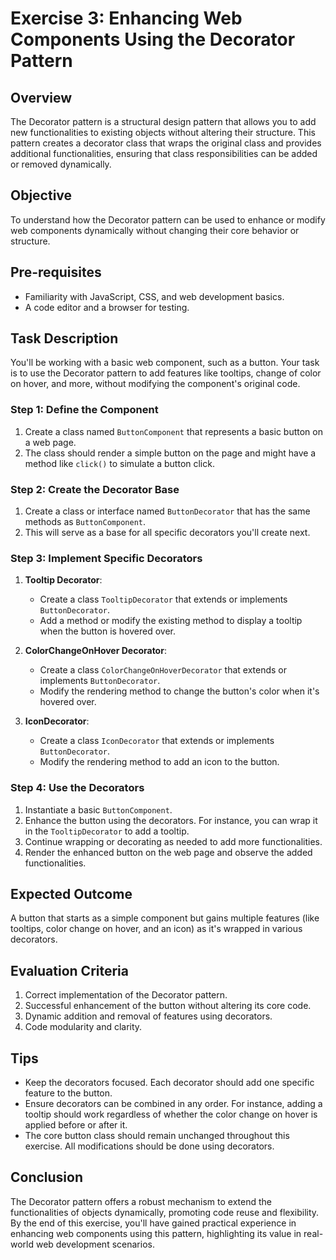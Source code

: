 # Exercise 3: Enhancing Web Components Using the Decorator Pattern

## Overview

The Decorator pattern is a structural design pattern that allows you to add new functionalities to existing objects without altering their structure. This pattern creates a decorator class that wraps the original class and provides additional functionalities, ensuring that class responsibilities can be added or removed dynamically.

## Objective

To understand how the Decorator pattern can be used to enhance or modify web components dynamically without changing their core behavior or structure.

## Pre-requisites

- Familiarity with JavaScript, CSS, and web development basics.
- A code editor and a browser for testing.

## Task Description

You'll be working with a basic web component, such as a button. Your task is to use the Decorator pattern to add features like tooltips, change of color on hover, and more, without modifying the component's original code.

### Step 1: Define the Component

1. Create a class named `ButtonComponent` that represents a basic button on a web page.
2. The class should render a simple button on the page and might have a method like `click()` to simulate a button click.

### Step 2: Create the Decorator Base

1. Create a class or interface named `ButtonDecorator` that has the same methods as `ButtonComponent`.
2. This will serve as a base for all specific decorators you'll create next.

### Step 3: Implement Specific Decorators

1. **Tooltip Decorator**:
   - Create a class `TooltipDecorator` that extends or implements `ButtonDecorator`.
   - Add a method or modify the existing method to display a tooltip when the button is hovered over.
  
2. **ColorChangeOnHover Decorator**:
   - Create a class `ColorChangeOnHoverDecorator` that extends or implements `ButtonDecorator`.
   - Modify the rendering method to change the button's color when it's hovered over.
   
3. **IconDecorator**:
   - Create a class `IconDecorator` that extends or implements `ButtonDecorator`.
   - Modify the rendering method to add an icon to the button.

### Step 4: Use the Decorators

1. Instantiate a basic `ButtonComponent`.
2. Enhance the button using the decorators. For instance, you can wrap it in the `TooltipDecorator` to add a tooltip.
3. Continue wrapping or decorating as needed to add more functionalities.
4. Render the enhanced button on the web page and observe the added functionalities.

## Expected Outcome

A button that starts as a simple component but gains multiple features (like tooltips, color change on hover, and an icon) as it's wrapped in various decorators.

## Evaluation Criteria

1. Correct implementation of the Decorator pattern.
2. Successful enhancement of the button without altering its core code.
3. Dynamic addition and removal of features using decorators.
4. Code modularity and clarity.

## Tips

- Keep the decorators focused. Each decorator should add one specific feature to the button.
- Ensure decorators can be combined in any order. For instance, adding a tooltip should work regardless of whether the color change on hover is applied before or after it.
- The core button class should remain unchanged throughout this exercise. All modifications should be done using decorators.

## Conclusion

The Decorator pattern offers a robust mechanism to extend the functionalities of objects dynamically, promoting code reuse and flexibility. By the end of this exercise, you'll have gained practical experience in enhancing web components using this pattern, highlighting its value in real-world web development scenarios.